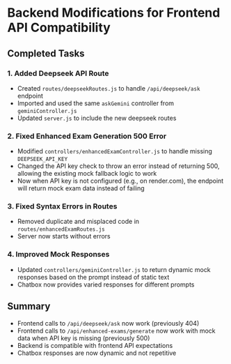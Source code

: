 # Backend Modifications for Frontend API Compatibility

## Completed Tasks

### 1. Added Deepseek API Route
- Created `routes/deepseekRoutes.js` to handle `/api/deepseek/ask` endpoint
- Imported and used the same `askGemini` controller from `geminiController.js`
- Updated `server.js` to include the new deepseek routes

### 2. Fixed Enhanced Exam Generation 500 Error
- Modified `controllers/enhancedExamController.js` to handle missing `DEEPSEEK_API_KEY`
- Changed the API key check to throw an error instead of returning 500, allowing the existing mock fallback logic to work
- Now when API key is not configured (e.g., on render.com), the endpoint will return mock exam data instead of failing

### 3. Fixed Syntax Errors in Routes
- Removed duplicate and misplaced code in `routes/enhancedExamRoutes.js`
- Server now starts without errors

### 4. Improved Mock Responses
- Updated `controllers/geminiController.js` to return dynamic mock responses based on the prompt instead of static text
- Chatbox now provides varied responses for different prompts

## Summary
- Frontend calls to `/api/deepseek/ask` now work (previously 404)
- Frontend calls to `/api/enhanced-exams/generate` now work with mock data when API key is missing (previously 500)
- Backend is compatible with frontend API expectations
- Chatbox responses are now dynamic and not repetitive
